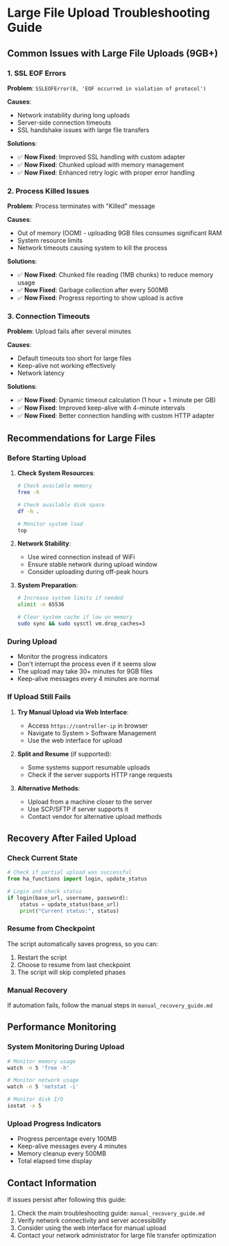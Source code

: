 # Large File Upload Troubleshooting Guide

## Common Issues with Large File Uploads (9GB+)

### 1. SSL EOF Errors
**Problem**: `SSLEOFError(8, 'EOF occurred in violation of protocol')`

**Causes**:
- Network instability during long uploads
- Server-side connection timeouts
- SSL handshake issues with large file transfers

**Solutions**:
- ✅ **Now Fixed**: Improved SSL handling with custom adapter
- ✅ **Now Fixed**: Chunked upload with memory management
- ✅ **Now Fixed**: Enhanced retry logic with proper error handling

### 2. Process Killed Issues
**Problem**: Process terminates with "Killed" message

**Causes**:
- Out of memory (OOM) - uploading 9GB files consumes significant RAM
- System resource limits
- Network timeouts causing system to kill the process

**Solutions**:
- ✅ **Now Fixed**: Chunked file reading (1MB chunks) to reduce memory usage
- ✅ **Now Fixed**: Garbage collection after every 500MB
- ✅ **Now Fixed**: Progress reporting to show upload is active

### 3. Connection Timeouts
**Problem**: Upload fails after several minutes

**Causes**:
- Default timeouts too short for large files
- Keep-alive not working effectively
- Network latency

**Solutions**:
- ✅ **Now Fixed**: Dynamic timeout calculation (1 hour + 1 minute per GB)
- ✅ **Now Fixed**: Improved keep-alive with 4-minute intervals
- ✅ **Now Fixed**: Better connection handling with custom HTTP adapter

## Recommendations for Large Files

### Before Starting Upload
1. **Check System Resources**:
   ```bash
   # Check available memory
   free -h
   
   # Check available disk space
   df -h .
   
   # Monitor system load
   top
   ```

2. **Network Stability**:
   - Use wired connection instead of WiFi
   - Ensure stable network during upload window
   - Consider uploading during off-peak hours

3. **System Preparation**:
   ```bash
   # Increase system limits if needed
   ulimit -n 65536
   
   # Clear system cache if low on memory
   sudo sync && sudo sysctl vm.drop_caches=3
   ```

### During Upload
- Monitor the progress indicators
- Don't interrupt the process even if it seems slow
- The upload may take 30+ minutes for 9GB files
- Keep-alive messages every 4 minutes are normal

### If Upload Still Fails
1. **Try Manual Upload via Web Interface**:
   - Access `https://controller-ip` in browser
   - Navigate to System > Software Management
   - Use the web interface for upload

2. **Split and Resume** (if supported):
   - Some systems support resumable uploads
   - Check if the server supports HTTP range requests

3. **Alternative Methods**:
   - Upload from a machine closer to the server
   - Use SCP/SFTP if server supports it
   - Contact vendor for alternative upload methods

## Recovery After Failed Upload

### Check Current State
```python
# Check if partial upload was successful
from ha_functions import login, update_status

# Login and check status
if login(base_url, username, password):
    status = update_status(base_url)
    print("Current status:", status)
```

### Resume from Checkpoint
The script automatically saves progress, so you can:
1. Restart the script
2. Choose to resume from last checkpoint
3. The script will skip completed phases

### Manual Recovery
If automation fails, follow the manual steps in `manual_recovery_guide.md`

## Performance Monitoring

### System Monitoring During Upload
```bash
# Monitor memory usage
watch -n 5 'free -h'

# Monitor network usage
watch -n 5 'netstat -i'

# Monitor disk I/O
iostat -x 5
```

### Upload Progress Indicators
- Progress percentage every 100MB
- Keep-alive messages every 4 minutes
- Memory cleanup every 500MB
- Total elapsed time display

## Contact Information
If issues persist after following this guide:
1. Check the main troubleshooting guide: `manual_recovery_guide.md`
2. Verify network connectivity and server accessibility
3. Consider using the web interface for manual upload
4. Contact your network administrator for large file transfer optimization